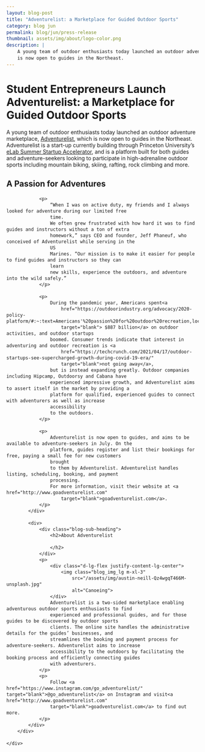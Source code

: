 ```yaml
---
layout: blog-post
title: "Adventurelist: a Marketplace for Guided Outdoor Sports"
category: blog jun
permalink: blog/jun/press-release
thumbnail: assets/img/about/logo-color.png
description: |
    A young team of outdoor enthusiasts today launched an outdoor adventure marketplace, Adventurelist, which
    is now open to guides in the Northeast.
---
```

<div class="page-section" id="blog-post">
    <div class="container-fluid d-lg-flex justify-content-center">
        <div class="col-xl-6 col-lg-8">
            <div>
                <div class="blog-title pb-2">
                    <h1 class="text-center"> Student Entrepreneurs Launch Adventurelist: a Marketplace for Guided
                        Outdoor Sports
                    </h1>
                </div>
                <p>A young team of outdoor enthusiasts today launched an outdoor adventure marketplace, <a
                        href="https://goadventurelist.com/" target="blank">Adventurelist</a>,
                    which is now open to guides in the Northeast. Adventurelist is a start-up currently building through
                    Princeton University’s <a
                        href="https://kellercenter.princeton.edu/programs-initiatives/elab-accelerator-incubator/details/elab-summer-accelerator"
                        target="blank">eLab Summer Startup Accelerator</a>, and is a platform built for both guides and
                    adventure-seekers looking to participate in high-adrenaline outdoor sports including mountain
                    biking, skiing, rafting, rock climbing and more.
                </p>
                <div class="blog-sub-heading">
                    <h2> A Passion for Adventures
                    </h2>
                </div>

                <p>
                    “When I was on active duty, my friends and I always looked for adventure during our limited free
                    time.
                    We often grew frustrated with how hard it was to find guides and instructors without a ton of extra
                    homework,” says CEO and founder, Jeff Phaneuf, who conceived of Adventurelist while serving in the
                    US
                    Marines. “Our mission is to make it easier for people to find guides and instructors so they can
                    learn
                    new skills, experience the outdoors, and adventure into the wild safely.”
                </p>

                <p>
                    During the pandemic year, Americans spent<a
                        href="https://outdoorindustry.org/advocacy/2020-policy-platform/#:~:text=Americans'%20passion%20for%20outdoor%20recreation,local%20tax%20revenue%20each%20year."
                        target="blank"> $887 billion</a> on outdoor activities, and outdoor startups
                    boomed. Consumer trends indicate that interest in adventuring and outdoor recreation is <a
                        href="https://techcrunch.com/2021/04/17/outdoor-startups-see-supercharged-growth-during-covid-19-era/"
                        target="blank">not going away</a>,
                    but is instead expanding greatly. Outdoor companies including Hipcamp, Outdoorsy and Cabana have
                    experienced impressive growth, and Adventurelist aims to assert itself in the market by providing a
                    platform for qualified, experienced guides to connect with adventurers as well as increase
                    accessibility
                    to the outdoors.
                </p>

                <p>
                    Adventurelist is now open to guides, and aims to be available to adventure-seekers in July. On the
                    platform, guides register and list their bookings for free, paying a small fee for new customers
                    brought
                    to them by Adventurelist. Adventurelist handles listing, scheduling, booking, and payment
                    processing.
                    For more information, visit their website at <a href="http://www.goadventurelist.com"
                        target="blank">goadventurelist.com</a>.
                </p>
            </div>

            <div>
                <div class="blog-sub-heading">
                    <h2>About Adventurelist

                    </h2>
                </div>
                <p>
                    <div class="d-lg-flex justify-content-lg-center">
                        <img class="blog_img_lg m-xl-3"
                            src="/assets/img/austin-neill-Qz4wgqT466M-unsplash.jpg"
                            alt="Canoeing">
                    </div>
                    Adventurelist is a two-sided marketplace enabling adventurous outdoor sports enthusiasts to find
                    experienced and professional guides, and for those guides to be discovered by outdoor sports
                    clients. The online site handles the administrative details for the guides’ businesses, and
                    streamlines the booking and payment process for adventure-seekers. Adventurelist aims to increase
                    accessibility to the outdoors by facilitating the booking process and efficiently connecting guides
                    with adventurers.
                </p>
                <p>
                    Follow <a href="https://www.instagram.com/go_adventurelist/" target="blank">@go_adventurelist</a> on Instagram and visit<a href="http://www.goadventurelist.com"
                    target="blank">goadventurelist.com</a> to find out more.
                </p>
            </div>
        </div>

    </div>
</div>